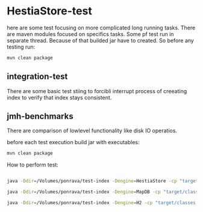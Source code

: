 # HestiaStore-test

here are some test focusing on more complicated long running tasks. There are maven modules focused on specifics tasks. Some pf test run in separate thread. Because of that builded jar have to created. So before any testing run:

```bash
mvn clean package
```

## integration-test

There are some basic test stiing to forcibli interrupt process of creeating index to verify that index stays consistent.

## jmh-benchmarks

There are comparison of lowlevel functionality like disk IO operatios.

before each test execution build jar with executables:

```bash
mvn clean package
```

How to perform test:

```bash

java -Ddir=/Volumes/ponrava/test-index -Dengine=HestiaStore -cp "target/classes:target/lib/*" org.hestiastore.index.benchmark.plainload.Main

java -Ddir=/Volumes/ponrava/test-index -Dengine=MapDB -cp "target/classes:target/lib/*" org.hestiastore.index.benchmark.plainload.Main

java -Ddir=/Volumes/ponrava/test-index -Dengine=H2 -cp "target/classes:target/lib/*" org.hestiastore.index.benchmark.plainload.Main

```

